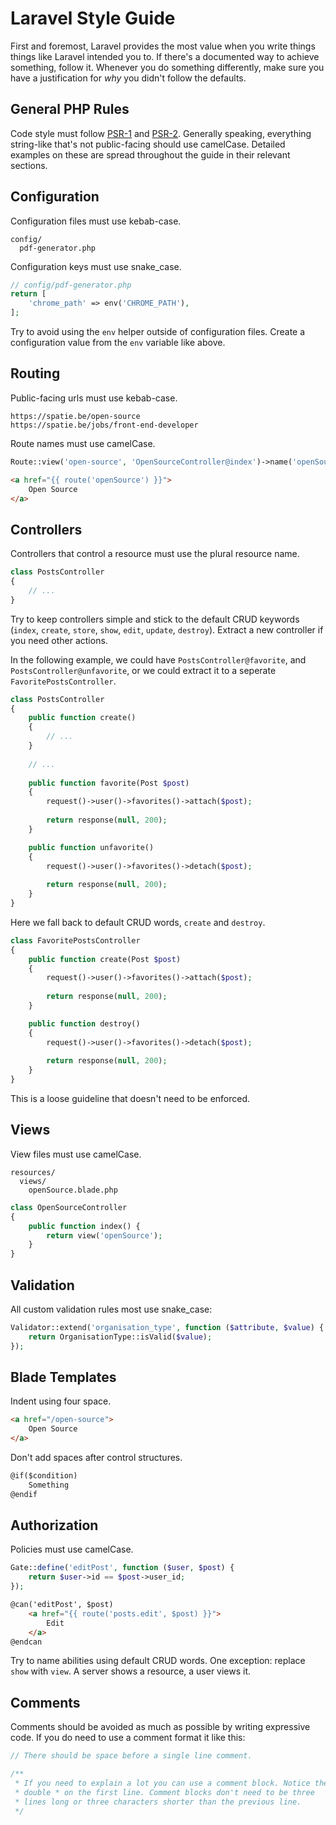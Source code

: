 # Laravel Style Guide

First and foremost, Laravel provides the most value when you write things things like Laravel intended you to. If there's a documented way to achieve something, follow it. Whenever you do something differently, make sure you have a justification for *why* you didn't follow the defaults.

## General PHP Rules

Code style must follow [PSR-1](http://www.php-fig.org/psr/psr-1/) and [PSR-2](http://www.php-fig.org/psr/psr-2/). Generally speaking, everything string-like that's not public-facing should use camelCase. Detailed examples on these are spread throughout the guide in their relevant sections.

## Configuration

Configuration files must use kebab-case.

```
config/
  pdf-generator.php
```

Configuration keys must use snake_case.

```php
// config/pdf-generator.php
return [
    'chrome_path' => env('CHROME_PATH'),
];
```

Try to avoid using the `env` helper outside of configuration files. Create a configuration value from the `env` variable like above.

## Routing

Public-facing urls must use kebab-case.

```
https://spatie.be/open-source
https://spatie.be/jobs/front-end-developer
```

Route names must use camelCase.

```php
Route::view('open-source', 'OpenSourceController@index')->name('openSource');
```

```html
<a href="{{ route('openSource') }}">
    Open Source
</a>
```

## Controllers

Controllers that control a resource must use the plural resource name.

```php
class PostsController
{
    // ...
}
```

Try to keep controllers simple and stick to the default CRUD keywords (`index`, `create`, `store`, `show`, `edit`, `update`, `destroy`). Extract a new controller if you need other actions.

In the following example, we could have `PostsController@favorite`, and `PostsController@unfavorite`, or we could extract it to a seperate `FavoritePostsController`.

```php
class PostsController
{
    public function create()
    {
        // ...
    }
    
    // ...
    
    public function favorite(Post $post)
    {
        request()->user()->favorites()->attach($post);
        
        return response(null, 200);
    }

    public function unfavorite()
    {
        request()->user()->favorites()->detach($post);
        
        return response(null, 200);
    }
}
```

Here we fall back to default CRUD words, `create` and `destroy`.

```php
class FavoritePostsController
{
    public function create(Post $post)
    {
        request()->user()->favorites()->attach($post);
        
        return response(null, 200);
    }

    public function destroy()
    {
        request()->user()->favorites()->detach($post);
        
        return response(null, 200);
    }
}
```

This is a loose guideline that doesn't need to be enforced.

## Views

View files must use camelCase.

```
resources/
  views/
    openSource.blade.php
```

```php
class OpenSourceController
{
    public function index() {
        return view('openSource');
    }
}
```

## Validation

All custom validation rules most use snake_case:

```php
Validator::extend('organisation_type', function ($attribute, $value) {
    return OrganisationType::isValid($value);
});
```

## Blade Templates

Indent using four space.

```html
<a href="/open-source">
    Open Source
</a>
```

Don't add spaces after control structures.

```html
@if($condition)
    Something
@endif
```

## Authorization

Policies must use camelCase.

```php
Gate::define('editPost', function ($user, $post) {
    return $user->id == $post->user_id;
});
```

```html
@can('editPost', $post)
    <a href="{{ route('posts.edit', $post) }}">
        Edit
    </a>
@endcan
```

Try to name abilities using default CRUD words. One exception: replace `show` with `view`. A server shows a resource, a user views it.

## Comments

Comments should be avoided as much as possible by writing expressive code. If you do need to use a comment format it like this:

```php
// There should be space before a single line comment.

/**
 * If you need to explain a lot you can use a comment block. Notice the
 * double * on the first line. Comment blocks don't need to be three
 * lines long or three characters shorter than the previous line.
 */
```
